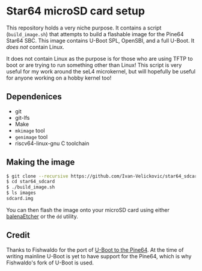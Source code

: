 # Star64 microSD card setup

This repository holds a very niche purpose. It contains a script (`build_image.sh`)
that attempts to build a flashable image for the Pine64 Star64 SBC. This image
contains U-Boot SPL, OpenSBI, and a full U-Boot. It *does not* contain Linux.

It does not contain Linux as the purpose is for those who are using TFTP to boot
or are trying to run something other than Linux! This script is very useful for
my work around the seL4 microkernel, but will hopefully be useful for anyone
working on a hobby kernel too!

## Dependenices
* git
* git-lfs
* Make
* `mkimage` tool
* `genimage` tool
* riscv64-linux-gnu C toolchain

## Making the image

```sh
$ git clone --recursive https://github.com/Ivan-Velickovic/star64_sdcard.git
$ cd star64_sdcard
$ ./build_image.sh
$ ls images
sdcard.img
```

You can then flash the image onto your microSD card using either
[balenaEtcher](https://www.balena.io/etcher) or the `dd` utility.

## Credit

Thanks to Fishwaldo for the port of [U-Boot to the Pine64](https://github.com/Fishwaldo/u-boot).
At the time of writing mainline U-Boot is yet to have support for the Pine64, which is why
Fishwaldo's fork of U-Boot is used.


